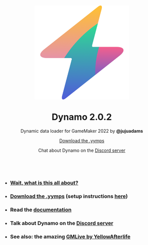 <p align="center"><img src="https://raw.githubusercontent.com/JujuAdams/Dynamo/master/LOGO.png" style="display:block; margin:auto; width:300px"></p>
<h1 align="center">Dynamo 2.0.2</h1>

<p align="center">Dynamic data loader for GameMaker 2022 by <b>@jujuadams</b></p>

<p align="center"><a href="https://github.com/JujuAdams/Dynamo/releases/">Download the .yymps</a></p>

<p align="center">Chat about Dynamo on the <a href="https://discord.gg/8krYCqr">Discord server</a></p>

&nbsp;

&nbsp;

- ### [Wait, what is this all about?](http://jujuadams.github.io/Dynamo/#/latest/?id=features)
- ### [Download the .yymps](https://github.com/JujuAdams/Dynamo/releases/) (setup instructions [here](https://jujuadams.github.io/Dynamo/#/latest/setting-up?id=setting-up))
- ### Read the [documentation](http://jujuadams.github.io/Dynamo)
- ### Talk about Dynamo on the [Discord server](https://discord.gg/8krYCqr)
- ### See also: the amazing [GMLive by YellowAfterlife](https://yellowafterlife.itch.io/gamemaker-live)
